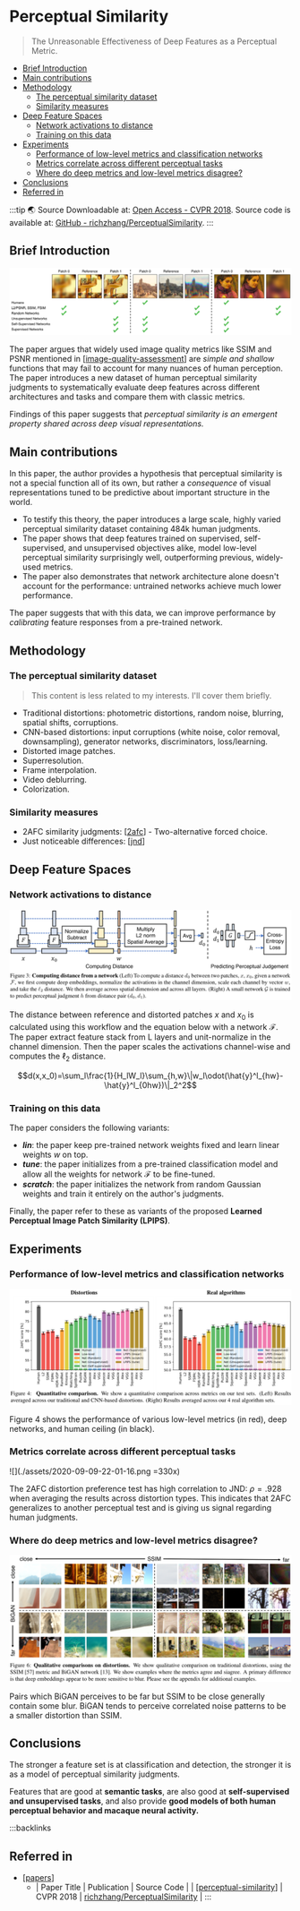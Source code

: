 # Perceptual Similarity

> The Unreasonable Effectiveness of Deep Features as a Perceptual Metric.

- [Brief Introduction](#brief-introduction)
- [Main contributions](#main-contributions)
- [Methodology](#methodology)
  - [The perceptual similarity dataset](#the-perceptual-similarity-dataset)
  - [Similarity measures](#similarity-measures)
- [Deep Feature Spaces](#deep-feature-spaces)
  - [Network activations to distance](#network-activations-to-distance)
  - [Training on this data](#training-on-this-data)
- [Experiments](#experiments)
  - [Performance of low-level metrics and classification networks](#performance-of-low-level-metrics-and-classification-networks)
  - [Metrics correlate across different perceptual tasks](#metrics-correlate-across-different-perceptual-tasks)
  - [Where do deep metrics and low-level metrics disagree?](#where-do-deep-metrics-and-low-level-metrics-disagree)
- [Conclusions](#conclusions)
- [Referred in](#referred-in)

:::tip 🌏 Source
Downloadable at: [Open Access - CVPR 2018](https://openaccess.thecvf.com/content_cvpr_2018/papers/Zhang_The_Unreasonable_Effectiveness_CVPR_2018_paper.pdf). Source code is available at: [GitHub - richzhang/PerceptualSimilarity](https://github.com/richzhang/PerceptualSimilarity).
:::

## Brief Introduction

![](./assets/2020-09-08-21-27-34.png)

The paper argues that widely used image quality metrics like SSIM and PSNR mentioned in [[image-quality-assessment]] are _simple and shallow_ functions that may fail to account for many nuances of human perception. The paper introduces a new dataset of human perceptual similarity judgments to systematically evaluate deep features across different architectures and tasks and compare them with classic metrics.

Findings of this paper suggests that _perceptual similarity is an emergent property shared across deep visual representations._

## Main contributions

In this paper, the author provides a hypothesis that perceptual similarity is not a special function all of its own, but rather a _consequence_ of visual representations tuned to be predictive about important structure in the world.

- To testify this theory, the paper introduces a large scale, highly varied perceptual similarity dataset containing 484k human judgments.
- The paper shows that deep features trained on supervised, self-supervised, and unsupervised objectives alike, model low-level perceptual similarity surprisingly well, outperforming previous, widely-used metrics.
- The paper also demonstrates that network architecture alone doesn't account for the performance: untrained networks achieve much lower performance.

The paper suggests that with this data, we can improve performance by _calibrating_ feature responses from a pre-trained network.

## Methodology

### The perceptual similarity dataset

> This content is less related to my interests. I'll cover them briefly.

- Traditional distortions: photometric distortions, random noise, blurring, spatial shifts, corruptions.
- CNN-based distortions: input corruptions (white noise, color removal, downsampling), generator networks, discriminators, loss/learning.
- Distorted image patches.
- Superresolution.
- Frame interpolation.
- Video deblurring.
- Colorization.

### Similarity measures

- 2AFC similarity judgments: [[2afc]] - Two-alternative forced choice.
- Just noticeable differences: [[jnd]]

## Deep Feature Spaces

### Network activations to distance

![](./assets/2020-09-09-21-39-24.png)

The distance between reference and distorted patches $x$ and $x_0$ is calculated using this workflow and the equation below with a network $\mathcal{F}$. The paper extract feature stack from L layers and unit-normalize in the channel dimension. Then the paper scales the activations channel-wise and computes the $\ell_2$ distance.

$$d(x,x_0)=\sum_l\frac{1}{H_lW_l}\sum_{h,w}\|w_l\odot(\hat{y}^l_{hw}-\hat{y}^l_{0hw})\|_2^2$$

### Training on this data

The paper considers the following variants:

- **_lin_**: the paper keep pre-trained network weights fixed and learn linear weights $w$ on top.
- **_tune_**: the paper initializes from a pre-trained classification model and allow all the weights for network $\mathcal{F}$ to be fine-tuned.
- **_scratch_**: the paper initializes the network from random Gaussian weights and train it entirely on the author's judgments.

Finally, the paper refer to these as variants of the proposed **Learned Perceptual Image Patch Similarity (LPIPS)**.

## Experiments

### Performance of low-level metrics and classification networks

![](./assets/2020-09-09-21-56-29.png)

Figure 4 shows the performance of various low-level metrics (in red), deep networks, and human ceiling (in black).

### Metrics correlate across different perceptual tasks

![](./assets/2020-09-09-22-01-16.png =330x)

The 2AFC distortion preference test has high correlation to JND: $\rho = .928$ when averaging the results across distortion types. This indicates that 2AFC generalizes to another perceptual test and is giving us signal regarding human judgments.

### Where do deep metrics and low-level metrics disagree?

![](./assets/2020-09-09-21-59-04.png)

Pairs which BiGAN perceives to be far but SSIM to be close generally contain some blur. BiGAN tends to perceive correlated noise patterns to be a smaller distortion than SSIM.

## Conclusions

The stronger a feature set is at classification and detection, the stronger it is as a model of perceptual similarity judgments.

Features that are good at **semantic tasks**, are also good at **self-supervised and unsupervised tasks**, and also provide **good models of both human perceptual behavior and macaque neural activity.**

:::backlinks
## Referred in
* [[papers]]
	* | Paper Title               | Publication | Source Code                                                                         |
| [[perceptual-similarity]] | CVPR 2018   | [richzhang/PerceptualSimilarity](https://github.com/richzhang/PerceptualSimilarity) |
:::

[//begin]: # "Autogenerated link references for markdown compatibility"
[image-quality-assessment]: image-quality-assessment.md "Image Quality Assessment"
[2afc]: 2afc.md "Two-alternative forced choice"
[jnd]: jnd.md "Just-noticeable difference"
[papers]: papers.md "Papers"
[perceptual-similarity]: perceptual-similarity.md "Perceptual Similarity"
[//end]: # "Autogenerated link references"